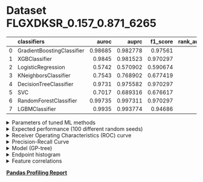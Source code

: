 # Dataset FLGXDKSR_0.157_0.871_6265

|    | classifiers                |   auroc |    auprc |   f1_score |   rank_auroc |   rank_auprc |   rank_f1 |
|---:|:---------------------------|--------:|---------:|-----------:|-------------:|-------------:|----------:|
|  0 | GradientBoostingClassifier | 0.98685 | 0.982778 |   0.97561  |            3 |            3 |         1 |
|  1 | XGBClassifier              | 0.9845  | 0.981523 |   0.970297 |            4 |            4 |         2 |
|  2 | LogisticRegression         | 0.5742  | 0.570902 |   0.590674 |            8 |            8 |         8 |
|  3 | KNeighborsClassifier       | 0.7543  | 0.768902 |   0.677419 |            6 |            6 |         6 |
|  4 | DecisionTreeClassifier     | 0.9731  | 0.975582 |   0.970297 |            5 |            5 |         2 |
|  5 | SVC                        | 0.7017  | 0.689316 |   0.676617 |            7 |            7 |         6 |
|  6 | RandomForestClassifier     | 0.99735 | 0.997311 |   0.970297 |            1 |            1 |         2 |
|  7 | LGBMClassifier             | 0.9935  | 0.993774 |   0.94686  |            2 |            2 |         5 |


<details>
<summary>Parameters of tuned ML methods</summary>


```
GradientBoostingClassifier(ccp_alpha=0.0, criterion='friedman_mse', init=None,
                           learning_rate=0.047471047474927947, loss='deviance',
                           max_depth=5, max_features=None, max_leaf_nodes=None,
                           min_impurity_decrease=0.0, min_impurity_split=None,
                           min_samples_leaf=1, min_samples_split=2,
                           min_weight_fraction_leaf=0.0, n_estimators=100,
                           n_iter_no_change=4, presort='deprecated',
                           random_state=6265, subsample=1.0, tol=1e-07,
                           validation_fraction=0.02, verbose=0,
                           warm_start=False)
XGBClassifier(alpha=0.7976085817221445, base_score=0.5, booster='dart',
              colsample_bylevel=1, colsample_bynode=1, colsample_bytree=1,
              eta=1.189053209220623e-07, eval_metric='logloss', gamma=0.2,
              gpu_id=-1, importance_type='gain', interaction_constraints=None,
              learning_rate=1.18905319e-07, max_delta_step=0, max_depth=6,
              min_child_weight=1, missing=nan, monotone_constraints=None,
              n_estimators=60, n_jobs=0, num_parallel_tree=1,
              objective='binary:logistic', random_state=6265,
              reg_alpha=0.797608554, reg_lambda=6.923128813527922,
              scale_pos_weight=1, subsample=1, tree_method=None,
              validate_parameters=False, verbosity=None)
LogisticRegression(C=0.020450652968583574, class_weight=None, dual=False,
                   fit_intercept=True, intercept_scaling=1, l1_ratio=None,
                   max_iter=100, multi_class='auto', n_jobs=None, penalty='l1',
                   random_state=6265, solver='liblinear', tol=0.0001, verbose=0,
                   warm_start=False)
KNeighborsClassifier(algorithm='auto', leaf_size=30, metric='minkowski',
                     metric_params=None, n_jobs=None, n_neighbors=16, p=1,
                     weights='distance')
DecisionTreeClassifier(ccp_alpha=0.0, class_weight=None, criterion='gini',
                       max_depth=10, max_features=None, max_leaf_nodes=None,
                       min_impurity_decrease=0.0, min_impurity_split=None,
                       min_samples_leaf=4, min_samples_split=12,
                       min_weight_fraction_leaf=0.0, presort='deprecated',
                       random_state=6265, splitter='best')
SVC(C=19.087433268954488, break_ties=False, cache_size=200,
    class_weight='balanced', coef0=3.0, decision_function_shape='ovr', degree=2,
    gamma='scale', kernel='rbf', max_iter=-1, probability=True,
    random_state=6265, shrinking=True, tol=4.516694353534716e-05,
    verbose=False)
RandomForestClassifier(bootstrap=True, ccp_alpha=0.0, class_weight=None,
                       criterion='entropy', max_depth=6, max_features=None,
                       max_leaf_nodes=None, max_samples=None,
                       min_impurity_decrease=0.0, min_impurity_split=None,
                       min_samples_leaf=1, min_samples_split=7,
                       min_weight_fraction_leaf=0.0, n_estimators=82,
                       n_jobs=None, oob_score=False, random_state=6265,
                       verbose=0, warm_start=False)
LGBMClassifier(boosting_type='dart', class_weight=None, colsample_bytree=1.0,
               importance_type='split', learning_rate=0.1, max_depth=10,
               metric='binary_logloss', min_child_samples=20,
               min_child_weight=0.001, min_split_gain=0.0, n_estimators=78,
               n_jobs=-1, num_leaves=12, objective='binary', random_state=6265,
               reg_alpha=0.0, reg_lambda=0.0, silent=True, subsample=1.0,
               subsample_for_bin=200000, subsample_freq=0)
```

</details>

<details>
<summary>Expected performance (100 different random seeds)</summary>
<img src='FLGXDKSR_0.157_0.871_6265-box.svg' width=40% />
</details>

<details>
<summary>Receiver Operating Characteristics (ROC) curve</summary>
<img src='FLGXDKSR_0.157_0.871_6265-roc.svg' width=40% />
</details>

<details>
<summary>Precision-Recall Curve</summary>
<img src='FLGXDKSR_0.157_0.871_6265-prc.svg' width=40% />
</details>

<details>
<summary>Model (GP-tree)</summary>
<img src='FLGXDKSR_0.157_0.871_6265-model.svg' height=10% />
</details>

<details>
<summary>Endpoint histogram</summary>
<img src='FLGXDKSR_0.157_0.871_6265-endpoint.svg' width=40% />
</details>

<details>
<summary>Feature correlations</summary>
<img src='FLGXDKSR_0.157_0.871_6265-corr.svg' width=40% />
</details>

[**Pandas Profiling Report**](https://epistasislab.github.io/digen/docs/profile/FLGXDKSR_0.157_0.871_6265.html)